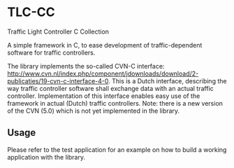 # TLC-CC
Traffic Light Controller C Collection

A simple framework in C, to ease development of traffic-dependent software for traffic controllers. 

The library implements the so-called CVN-C interface: http://www.cvn.nl/index.php/component/jdownloads/download/2-publicaties/19-cvn-c-interface-4-0.
This is a Dutch interface, describing the way traffic controller software shall exchange data with an actual traffic controller.
Implementation of this interface enables easy use of the framework in actual (Dutch) traffic controllers. 
Note: there is a new version of the CVN (5.0) which is not yet implemented in the library.

## Usage
Please refer to the test application for an example on how to build a working application with the library.